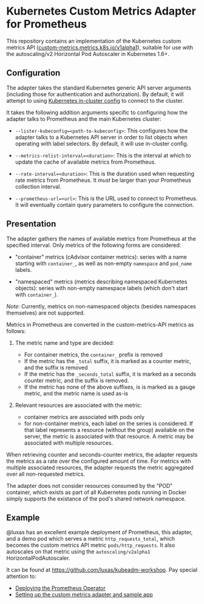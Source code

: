 Kubernetes Custom Metrics Adapter for Prometheus
================================================

This repository contains an implementation of the Kubernetes custom
metrics API
([custom-metrics.metrics.k8s.io/v1alpha1](https://github.com/kubernetes/metrics/tree/master/pkg/apis/custom_metrics)),
suitable for use with the autoscaling/v2 Horizontal Pod Autoscaler in
Kubernetes 1.6+.

Configuration
-------------

The adapter takes the standard Kubernetes generic API server arguments
(including those for authentication and authorization).  By default, it
will attempt to using [Kubernetes in-cluster
config](https://kubernetes.io/docs/tasks/access-application-cluster/access-cluster/#accessing-the-api-from-a-pod)
to connect to the cluster.

It takes the following addition arguments specific to configuring how the
adapter talks to Prometheus and the main Kubernetes cluster:

- `--lister-kubeconfig=<path-to-kubeconfig>`: This configures
  how the adapter talks to a Kubernetes API server in order to list
  objects when operating with label selectors.  By default, it will use
  in-cluster config.

- `--metrics-relist-interval=<duration>`: This is the interval at which to
  update the cache of available metrics from Prometheus.

- `--rate-interval=<duration>`: This is the duration used when requesting
  rate metrics from Prometheus.  It *must* be larger than your Prometheus
  collection interval.

- `--prometheus-url=<url>`: This is the URL used to connect to Prometheus.
  It will eventually contain query parameters to configure the connection.

Presentation
------------

The adapter gathers the names of available metrics from Prometheus at the
specified interval.  Only metrics of the following forms are considered:

- "container" metrics (cAdvisor container metrics): series with a name
  starting with `container_`, as well as non-empty `namespace` and
  `pod_name` labels.

- "namespaced" metrics (metrics describing namespaced Kubernetes objects):
  series with non-empty namespace labels (which don't start with
  `container_`).

*Note*: Currently, metrics on non-namespaced objects (besides namespaces
themselves) are not supported.

Metrics in Prometheus are converted in the custom-metrics-API metrics as
follows:

1. The metric name and type are decided:
   - For container metrics, the `container_` prefix is removed
   - If the metric has the `_total` suffix, it is marked as a counter
     metric, and the suffix is removed
   - If the metric has the `_seconds_total` suffix, it is marked as
     a seconds counter metric, and the suffix is removed.
   - If the metric has none of the above suffixes, is is marked as a gauge
    metric, and the metric name is used as-is

2. Relevant resources are associated with the metric:
   - container metrics are associated with pods only
   - for non-container metrics, each label on the series is considered. If
     that label represents a resource (without the group) available on the
     server, the metric is associated with that resource.  A metric may be
     associated with multiple resources.

When retrieving counter and seconds-counter metrics, the adapter requests
the metrics as a rate over the configured amount of time.  For metrics
with multiple associated resources, the adapter requests the metric
aggregated over all non-requested metrics.

The adapter does not consider resources consumed by the "POD" container,
which exists as part of all Kubernetes pods running in Docker simply
supports the existance of the pod's shared network namespace.

Example
-------

@luxas has an excellent example deployment of Prometheus, this adapter,
and a demo pod which serves a metric `http_requests_total`, which becomes
the custom metrics API metric `pods/http_requests`.  It also autoscales on
that metric using the `autoscaling/v2alpha1` HorizontalPodAutoscaler.

It can be found at https://github.com/luxas/kubeadm-workshop.  Pay special
attention to:

- [Deploying the Prometheus
  Operator](https://github.com/luxas/kubeadm-workshop#deploying-the-prometheus-operator-for-monitoring-services-in-the-cluster)
- [Setting up the custom metrics adapter and sample
  app](https://github.com/luxas/kubeadm-workshop#deploying-a-custom-metrics-api-server-and-a-sample-app)
